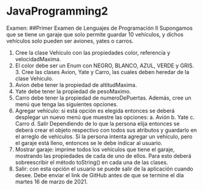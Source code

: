 # JavaProgramming2
Examen:
 ##Primer Examen de Lenguajes de Programación II 
Supongamos que se tiene un garaje que solo permite guardar 10 vehículos, y dichos  vehículos solo pueden ser aviones, yates o carros. 
1. Cree la clase Vehiculo con las propiedades color, referencia y velocidadMaxima. 
2. El color debe ser un Enum con NEGRO, BLANCO, AZUL, VERDE y GRIS. 3. Cree las clases Avion, Yate y Carro, las cuales deben heredar de la clase  Vehiculo. 
4. Avion debe tener la propiedad de altitudMaxima. 
5. Yate debe tener la propiedad de pesoMaximo. 
6. Carro debe tener la propiedad de numeroDePuertas. 
Además, cree un menú que tenga las siguientes opciones. 
1. Agregar vehículo: si está opción es elegida entonces se deberá desplegar un nuevo menú que muestre las opciones: 
a. Avión 
b. Yate 
c. Carro 
d. Salir 
Dependiendo de lo que la persona elija entonces se deberá crear el objeto  respectivo con todos sus atributos y guardarlo en el arreglo de vehículos. 
Si la persona intenta agregar un vehículo, pero el garaje está lleno, entonces se  le debe indicar al usuario. 
2. Mostrar garaje: imprime todos los vehículos que tiene el garaje, mostrando las  propiedades de cada de uno de ellos. Para esto deberá sobreescribir el método  toString() en cada una de las clases. 
3. Salir: con esta opción el usuario se puede salir de la aplicación cuando desee. Debe enviar el link de GitHub antes de que se termine el día martes 16 de marzo de 2021.

